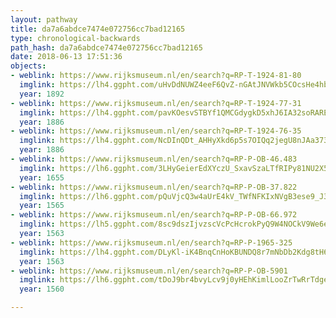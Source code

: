 ```yaml
---
layout: pathway
title: da7a6abdce7474e072756cc7bad12165
type: chronological-backwards
path_hash: da7a6abdce7474e072756cc7bad12165
date: 2018-06-13 17:51:36
objects:
- weblink: https://www.rijksmuseum.nl/en/search?q=RP-T-1924-81-80
  imglink: https://lh4.ggpht.com/uHvDdNUWZ4eeF6QvZ-nGAtJNVWkb5COcsHe4hb-3ZtmwNQh77WNvTcIGc5F1zUraKk3FGwZ_LQuoT924_PBndhM4uQ=s200
  year: 1892
- weblink: https://www.rijksmuseum.nl/en/search?q=RP-T-1924-77-31
  imglink: https://lh4.ggpht.com/pavKOesvSTBYf1QMCGdygkD5xhJ6IA32soRAREyiIrBMl-v2jnQg4RBULChL2P0eD3vOcX_peLCAIxIg4jpYQ3lrflRi=s200
  year: 1886
- weblink: https://www.rijksmuseum.nl/en/search?q=RP-T-1924-76-35
  imglink: https://lh4.ggpht.com/NcDInQDt_AHHyXkd6p5s7OIQq2jegU8nJAa373hEYLHIyIf45hk8MKxE0CEi77kjn4oLnhzxHGyDhOFLcBoVUusSRpU=s200
  year: 1886
- weblink: https://www.rijksmuseum.nl/en/search?q=RP-P-OB-46.483
  imglink: https://lh6.ggpht.com/3LHyGeierEdXYczU_SxavSzaLTfRIPy81NU2X5DvTet4pKkSOPZerag7JGrMa88wVj6rIfetd6HoyQnm9_KqGBOkDzW0=s200
  year: 1655
- weblink: https://www.rijksmuseum.nl/en/search?q=RP-P-OB-37.822
  imglink: https://lh6.ggpht.com/pQuVjcQ3w4aUrE4kV_TWfNFKIxNVgB3ese9_J3R6lOXwu-MD854XRhF7YPBCOe6AT2qdPrmRqvdtcT2fG1GtHqkhUZQ=s200
  year: 1565
- weblink: https://www.rijksmuseum.nl/en/search?q=RP-P-OB-66.972
  imglink: https://lh5.ggpht.com/8sc9dszIjvzscVcPcHcrokPyQ9W4NOCkV9We6edHYJ2NLS1tsQeaz9nSpUCTUO9-w59Uge6XJiXj_WGf8zEhiEU9zct8=s200
  year: 1563
- weblink: https://www.rijksmuseum.nl/en/search?q=RP-P-1965-325
  imglink: https://lh4.ggpht.com/DLyKl-iK4BnqCnHoKBUNDQ8r7mNbDb2Kdg8tH6ltYaRMspv9gOeKtOuucVnUP8gyEdDuH-_JQV9vFvv25msM48tIRkQ3=s200
  year: 1563
- weblink: https://www.rijksmuseum.nl/en/search?q=RP-P-OB-5901
  imglink: https://lh6.ggpht.com/tDoJ9br4bvyLcv9j0yHEhKimlLooZrTwRrTdgeOa0hdqL1JZCmyuUAy-fr65DXq0jx4kxhC0FsvktaAREiI9iXe4D8Y=s200
  year: 1560

---
```

